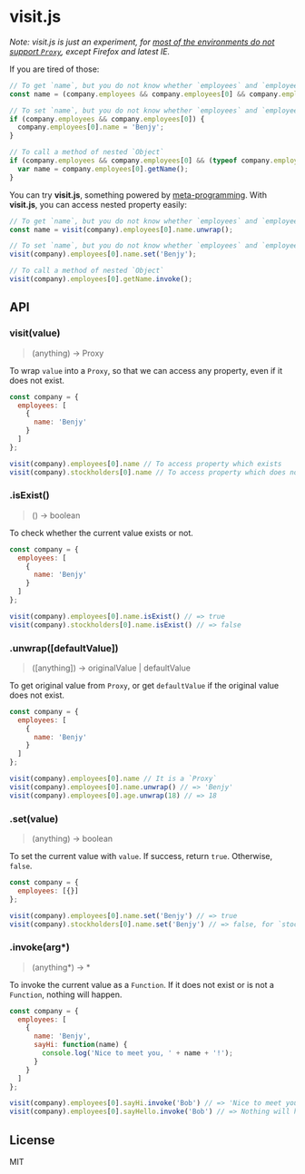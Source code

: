 # visit.js

*Note: visit.js is just an experiment, for [most of the environments do not support `Proxy`](http://kangax.github.io/compat-table/es6/#Proxy), except Firefox and latest IE.*

If you are tired of those:

```js
// To get `name`, but you do not know whether `employees` and `employees[0]` exist or not
const name = (company.employees && company.employees[0] && company.employees[0].name);

// To set `name`, but you do not know whether `employees` and `employees[0]` exist or not
if (company.employees && company.employees[0]) {
  company.employees[0].name = 'Benjy';
}

// To call a method of nested `Object`
if (company.employees && company.employees[0] && (typeof company.employees[0].getName === 'function')) {
  var name = company.employees[0].getName();
}
```

You can try **visit.js**, something powered by [meta-programming](https://en.wikipedia.org/wiki/Metaprogramming). With **visit.js**, you can access nested property easily:

```js
// To get `name`, but you do not know whether `employees` and `employees[0]` exist or not
const name = visit(company).employees[0].name.unwrap();

// To set `name`, but you do not know whether `employees` and `employees[0]` exist or not
visit(company).employees[0].name.set('Benjy');

// To call a method of nested `Object`
visit(company).employees[0].getName.invoke();
```


## API

### visit(value)

> (anything) -> Proxy

To wrap `value` into a `Proxy`, so that we can access any property, even if it does not exist.

```js
const company = {
  employees: [
    {
      name: 'Benjy'
    }
  ]
};

visit(company).employees[0].name // To access property which exists
visit(company).stockholders[0].name // To access property which does not exist
```


### .isExist()

> () -> boolean

To check whether the current value exists or not.

```js
const company = {
  employees: [
    {
      name: 'Benjy'
    }
  ]
};

visit(company).employees[0].name.isExist() // => true
visit(company).stockholders[0].name.isExist() // => false
```

### .unwrap([defaultValue])

> ([anything]) -> originalValue | defaultValue

To get original value from `Proxy`, or get `defaultValue` if the original value does not exist.

```js
const company = {
  employees: [
    {
      name: 'Benjy'
    }
  ]
};

visit(company).employees[0].name // It is a `Proxy`
visit(company).employees[0].name.unwrap() // => 'Benjy'
visit(company).employees[0].age.unwrap(18) // => 18
```

### .set(value)

> (anything) -> boolean

To set the current value with `value`. If success, return `true`. Otherwise, `false`.

```js
const company = {
  employees: [{}]
};

visit(company).employees[0].name.set('Benjy') // => true
visit(company).stockholders[0].name.set('Benjy') // => false, for `stockholders` does not exist
```

### .invoke(arg*)

> (anything*) -> *

To invoke the current value as a `Function`. If it does not exist or is not a `Function`, nothing will happen.

```js
const company = {
  employees: [
    {
      name: 'Benjy',
      sayHi: function(name) {
        console.log('Nice to meet you, ' + name + '!');
      }
    }
  ]
};

visit(company).employees[0].sayHi.invoke('Bob') // => 'Nice to meet you, Bob!'
visit(company).employees[0].sayHello.invoke('Bob') // => Nothing will happen
```

## License

MIT

